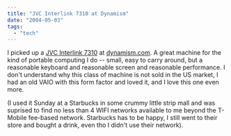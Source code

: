```yaml
---
title: "JVC Interlink 7310 at Dynamism"
date: "2004-05-03"
tags: 
  - "tech"
---
```


I picked up a [JVC Interlink 7310](http://www.dynamism.com/7310/pricing.shtml "JVC Interlink 7310 - Pricing") at [dynamism.com](http://www.dynamism.com). A great machine for the kind of portable computing I do -- small, easy to carry around, but a reasonable keyboard and reasonable screen and reasonable performance. I don't understand why this class of machine is not sold in the US market, I had an old VAIO with this form factor and loved it, and I love this one even more.

(I used it Sunday at a Starbucks in some crummy little strip mall and was suprised to find no less than 4 WIFI networks available to me beyond the T-Mobile fee-based network. Starbucks has to be happy, I still went to their store and bought a drink, even tho I didn't use their network).
